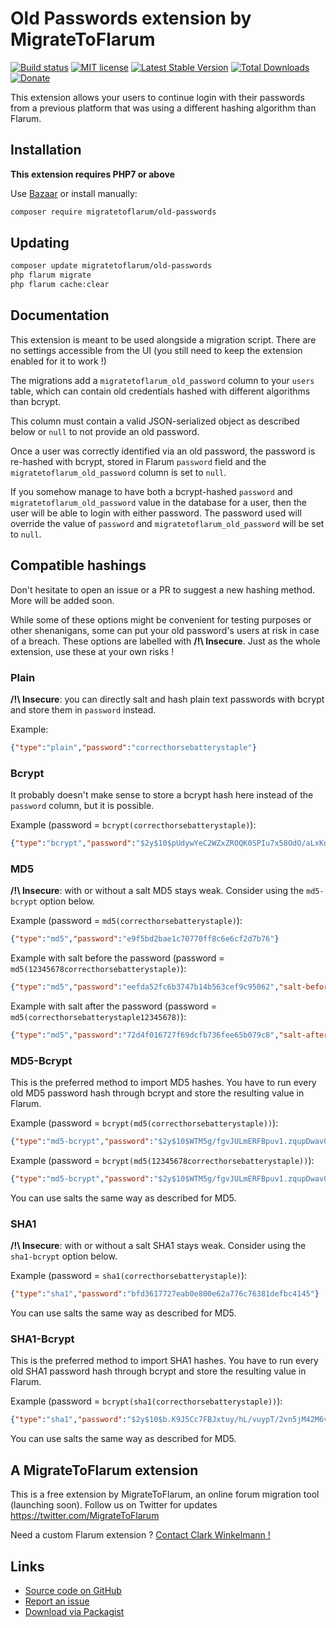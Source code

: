 # Old Passwords extension by MigrateToFlarum

[![Build status](https://travis-ci.org/migratetoflarum/old-passwords.svg?branch=master)](https://travis-ci.org/migratetoflarum/old-passwords) [![MIT license](https://img.shields.io/badge/license-MIT-blue.svg)](https://github.com/migratetoflarum/old-passwords/blob/master/LICENSE.md) [![Latest Stable Version](https://img.shields.io/packagist/v/migratetoflarum/old-passwords.svg)](https://packagist.org/packages/migratetoflarum/old-passwords) [![Total Downloads](https://img.shields.io/packagist/dt/migratetoflarum/old-passwords.svg)](https://packagist.org/packages/migratetoflarum/old-passwords) [![Donate](https://img.shields.io/badge/paypal-donate-yellow.svg)](https://www.paypal.me/clarkwinkelmann)

This extension allows your users to continue login with their passwords from a previous platform that was using a different hashing algorithm than Flarum.

## Installation

**This extension requires PHP7 or above**

Use [Bazaar](https://discuss.flarum.org/d/5151-flagrow-bazaar-the-extension-marketplace) or install manually:

```bash
composer require migratetoflarum/old-passwords
```

## Updating

```bash
composer update migratetoflarum/old-passwords
php flarum migrate
php flarum cache:clear
```

## Documentation

This extension is meant to be used alongside a migration script. There are no settings accessible from the UI (you still need to keep the extension enabled for it to work !)

The migrations add a `migratetoflarum_old_password` column to your `users` table, which can contain old credentials hashed with different algorithms than bcrypt.

This column must contain a valid JSON-serialized object as described below or `null` to not provide an old password.

Once a user was correctly identified via an old password, the password is re-hashed with bcrypt, stored in Flarum `password` field and the `migratetoflarum_old_password` column is set to `null`.

If you somehow manage to have both a bcrypt-hashed `password` and `migratetoflarum_old_password` value in the database for a user, then the user will be able to login with either password. The password used will override the value of `password` and `migratetoflarum_old_password` will be set to `null`.

## Compatible hashings

Don't hesitate to open an issue or a PR to suggest a new hashing method. More will be added soon.

While some of these options might be convenient for testing purposes or other shenanigans, some can put your old password's users at risk in case of a breach. These options are labelled with **/!\ Insecure**. Just as the whole extension, use these at your own risks !

### Plain

**/!\ Insecure**: you can directly salt and hash plain text passwords with bcrypt and store them in `password` instead.

Example:

```json
{"type":"plain","password":"correcthorsebatterystaple"}
```

### Bcrypt

It probably doesn't make sense to store a bcrypt hash here instead of the `password` column, but it is possible.

Example (password = `bcrypt(correcthorsebatterystaple)`):

```json
{"type":"bcrypt","password":"$2y$10$pUdywYeC2WZxZROQK0SPIu7x58OdO/aLxKnHRlfB8lni0aS6EEWdu"}
```

### MD5

**/!\ Insecure**: with or without a salt MD5 stays weak. Consider using the `md5-bcrypt` option below.

Example (password = `md5(correcthorsebatterystaple)`):

```json
{"type":"md5","password":"e9f5bd2bae1c70770ff8c6e6cf2d7b76"}
```

Example with salt before the password (password = `md5(12345678correcthorsebatterystaple)`):

```json
{"type":"md5","password":"eefda52fc6b3747b14b563cef9c95062","salt-before":"12345678"}
```

Example with salt after the password (password = `md5(correcthorsebatterystaple12345678)`):

```json
{"type":"md5","password":"72d4f016727f69dcfb736fee65b079c8","salt-after":"12345678"}
```

### MD5-Bcrypt

This is the preferred method to import MD5 hashes.
You have to run every old MD5 password hash through bcrypt and store the resulting value in Flarum.

Example (password = `bcrypt(md5(correcthorsebatterystaple))`):

```json
{"type":"md5-bcrypt","password":"$2y$10$WTM5g/fgvJULmERFBpuv1.zqupDwav0/orAot5gWTpZ0xSCkW6tkq"}
```

Example (password = `bcrypt(md5(12345678correcthorsebatterystaple))`):

```json
{"type":"md5-bcrypt","password":"$2y$10$WTM5g/fgvJULmERFBpuv1.zqupDwav0/orAot5gWTpZ0xSCkW6tkq","salt-before":"12345678"}
```

You can use salts the same way as described for MD5.

### SHA1

**/!\ Insecure**: with or without a salt SHA1 stays weak. Consider using the `sha1-bcrypt` option below.

Example (password = `sha1(correcthorsebatterystaple)`):

```json
{"type":"sha1","password":"bfd3617727eab0e800e62a776c76381defbc4145"}
```

You can use salts the same way as described for MD5.

### SHA1-Bcrypt

This is the preferred method to import SHA1 hashes.
You have to run every old SHA1 password hash through bcrypt and store the resulting value in Flarum.

Example (password = `bcrypt(sha1(correcthorsebatterystaple))`):

```json
{"type":"sha1","password":"$2y$10$b.K9J5Cc7FBJxtuy/hL/vuypT/2vn5jM42M6vpCFIKBfz9n.HAG2a"}
```

You can use salts the same way as described for MD5.

## A MigrateToFlarum extension

This is a free extension by MigrateToFlarum, an online forum migration tool (launching soon).
Follow us on Twitter for updates https://twitter.com/MigrateToFlarum

Need a custom Flarum extension ? [Contact Clark Winkelmann !](https://clarkwinkelmann.com/flarum)

## Links

- [Source code on GitHub](https://github.com/migratetoflarum/redirects)
- [Report an issue](https://github.com/migratetoflarum/redirects/issues)
- [Download via Packagist](https://packagist.org/packages/migratetoflarum/redirects)
